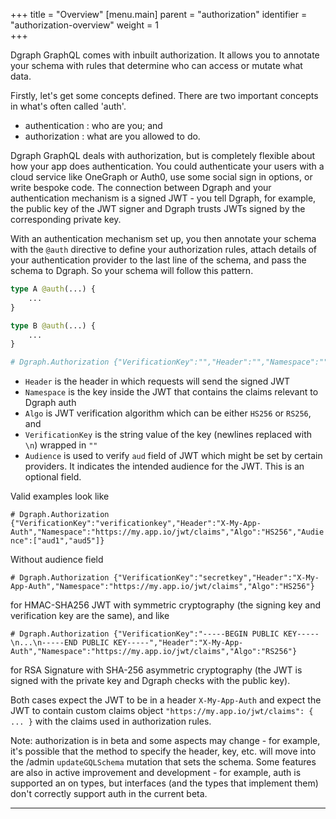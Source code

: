 +++
title = "Overview"
[menu.main]
    parent = "authorization"
    identifier = "authorization-overview"
    weight = 1   
+++

Dgraph GraphQL comes with inbuilt authorization.  It allows you to annotate your schema with rules that determine who can access or mutate what data.

Firstly, let's get some concepts defined.  There are two important concepts in what's often called 'auth'.

* authentication : who are you; and
* authorization : what are you allowed to do.

Dgraph GraphQL deals with authorization, but is completely flexible about how your app does authentication.  You could authenticate your users with a cloud service like OneGraph or Auth0, use some social sign in options, or write bespoke code.  The connection between Dgraph and your authentication mechanism is a signed JWT - you tell Dgraph, for example, the public key of the JWT signer and Dgraph trusts JWTs signed by the corresponding private key.

With an authentication mechanism set up, you then annotate your schema with the `@auth` directive to define your authorization rules, attach details of your authentication provider to the last line of the schema, and pass the schema to Dgraph.  So your schema will follow this pattern.

```graphql
type A @auth(...) {
    ...
}

type B @auth(...) {
    ...
}

# Dgraph.Authorization {"VerificationKey":"","Header":"","Namespace":"","Algo":"","Audience":[]}
```

* `Header` is the header in which requests will send the signed JWT
* `Namespace` is the key inside the JWT that contains the claims relevant to Dgraph auth
* `Algo` is JWT verification algorithm which can be either `HS256` or `RS256`, and
* `VerificationKey` is the string value of the key (newlines replaced with `\n`) wrapped in `""`
* `Audience` is used to verify `aud` field of JWT which might be set by certain providers. It indicates the intended audience for the JWT. This is an optional field.

Valid examples look like

`# Dgraph.Authorization {"VerificationKey":"verificationkey","Header":"X-My-App-Auth","Namespace":"https://my.app.io/jwt/claims","Algo":"HS256","Audience":["aud1","aud5"]}`

Without audience field

`# Dgraph.Authorization {"VerificationKey":"secretkey","Header":"X-My-App-Auth","Namespace":"https://my.app.io/jwt/claims","Algo":"HS256"}`

for HMAC-SHA256 JWT with symmetric cryptography (the signing key and verification key are the same), and like

`# Dgraph.Authorization {"VerificationKey":"-----BEGIN PUBLIC KEY-----\n...\n-----END PUBLIC KEY-----","Header":"X-My-App-Auth","Namespace":"https://my.app.io/jwt/claims","Algo":"RS256"}`

for RSA Signature with SHA-256 asymmetric cryptography (the JWT is signed with the private key and Dgraph checks with the public key).

Both cases expect the JWT to be in a header `X-My-App-Auth` and expect the JWT to contain custom claims object `"https://my.app.io/jwt/claims": { ... }` with the claims used in authorization rules.

Note: authorization is in beta and some aspects may change - for example, it's possible that the method to specify the header, key, etc. will move into the /admin `updateGQLSchema` mutation that sets the schema.  Some features are also in active improvement and development - for example, auth is supported an on types, but interfaces (and the types that implement them) don't correctly support auth in the current beta.

---

